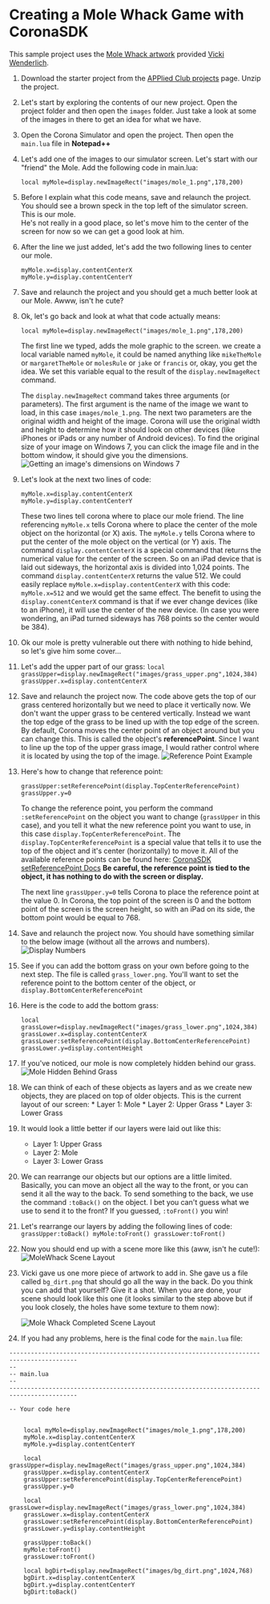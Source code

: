 Creating a Mole Whack Game with CoronaSDK
=====

This sample project uses the [Mole Whack artwork](http://www.vickiwenderlich.com/2011/05/game-pack-mole-whack/) provided [Vicki Wenderlich](http://www.vickiwenderlich.com).

1. Download the starter project from the [APPlied Club projects](http://www.appliedclub.org/projects/) page.  Unzip the project.

2. Let's start by exploring the contents of our new project.  Open the project folder and then open the `images` folder.  Just take a look at some of the images in there to get an idea for what we have.

3. Open the Corona Simulator and open the project.  Then open the `main.lua` file in **Notepad++**

4. Let's add one of the images to our simulator screen.  Let's start with our "friend" the Mole.  Add the following code in main.lua:
	
	````
	local myMole=display.newImageRect("images/mole_1.png",178,200)
	````

5.  Before I explain what this code means, save and relaunch the project.  You should see a brown speck in the top left of the simulator screen.  This is our mole.  
He's not really in a good place, so let's move him to the center of the screen for now so we can get a good look at him.

6. After the line we just added, let's add the two following lines to center our mole.

	````
	myMole.x=display.contentCenterX
	myMole.y=display.contentCenterY
	````

7.  Save and relaunch the project and you should get a much better look at our Mole.  Awww, isn't he cute?

8.  Ok, let's go back and look at what that code actually means:
	````
	local myMole=display.newImageRect("images/mole_1.png",178,200)
	````
	The first line we typed, adds the mole graphic to the screen.  we create a local variable named `myMole`, it could be named anything like `mikeTheMole` or `margaretTheMole` or `molesRule` or `jake` or `francis` or, okay, you get the idea.  We set this variable equal to the result of the `display.newImageRect` command.  
	
	The `display.newImageRect` command takes three arguments (or parameters).  The first argument is the name of the image we want to load, in this case `images/mole_1.png`.  The next two parameters are the original width and height of the image.  Corona will use the original width and height to determine how it should look on other devices (like iPhones or iPads or any number of Android devices).  To find the original size of your image on Windows 7, you can click the image file and in the bottom window, it should give you the dimensions.
	![Getting an image's dimensions on Windows 7](https://www.evernote.com/shard/s2/sh/56d68b70-d007-40db-9252-e5a2e9c6bdbf/1235cfe9f63d7d20f7ae8b2dfcb2ef3d/deep/0/Screenshot%201/23/13%201:48%20AM.jpg)

9. Let's look at the next two lines of code:
	````
	myMole.x=display.contentCenterX
	myMole.y=display.contentCenterY
	````
	These two lines tell corona where to place our mole friend.  The line referencing `myMole.x` tells Corona where to place the center of the mole object on the horizontal (or X) axis.  The `myMole.y` tells Corona where to put the center of the mole object on the vertical (or Y) axis.  The command `display.contentCenterX` is a special command that returns the numerical value for the center of the screen.  So on an iPad device that is laid out sideways, the horizontal axis is divided into 1,024 points.  The command `display.contentCenterX` returns the value 512.  We could easily replace `myMole.x=display.contentCenterX` with this code: `myMole.x=512` and we would get the same effect.  The benefit to using the `display.conentCenterX` command is that if we ever change devices (like to an iPhone), it will use the center of the new device. (In case you were wondering, an iPad turned sideways has 768 points so the center would be 384).
	
10.  Ok our mole is pretty vulnerable out there with nothing to hide behind, so let's give him some cover…

11.  Let's add the upper part of our grass:
	````
	local grassUpper=display.newImageRect("images/grass_upper.png",1024,384)
    grassUpper.x=display.contentCenterX
    ````

12.  Save and relaunch the project now. The code above gets the top of our grass centered horizontally but we need to place it vertically now.  We don't want the upper grass to be centered vertically.  Instead we want the top edge of the grass to be lined up with the top edge of the screen.  
	By default, Corona moves the center point of an object around but you can change this.  This is called the object's **referencePoint**. Since I want to line up the top of the upper grass image, I would rather control where it is located by using the top of the image.
	![Reference Point Example](https://www.evernote.com/shard/s2/sh/2b5d4dd4-ea55-4cb9-aa8d-862fb340573e/ed234f8df7b29c8d8fc3539d9ac9d6d6/deep/0/Default%20Reference%20Point.jpg)
	
13. Here's how to change that reference point:
	````
	grassUpper:setReferencePoint(display.TopCenterReferencePoint)
    grassUpper.y=0
	````
	To change the reference point, you perform the command `:setReferencePoint` on the object you want to change (`grassUpper` in this case), and you tell it what the new reference point you want to use, in this case `display.TopCenterReferencePoint`.  The `display.TopCenterReferencePoint` is a special value that tells it to use the top of the object and it's center (horizontally) to move it. All of the available reference points can be found here: 	[CoronaSDK setReferencePoint Docs](http://docs.coronalabs.com/api/type/DisplayObject/setReferencePoint.html)  **Be careful, the reference point is tied to the object, it has nothing to do with the screen or display.**
	
	The next line `grassUpper.y=0` tells Corona to place the reference point at the value 0.  In Corona, the top point of the screen is 0 and the bottom point of the screen is the screen height, so with an iPad on its side, the bottom point would be equal to 768.
	
14.  Save and relaunch the project now.  You should have something similar to the below image (without all the arrows and numbers).
![Display Numbers](https://www.evernote.com/shard/s2/sh/24ba3cbc-22b9-453c-a238-463eeb50e40c/1f19d74c56213e801f6a8cfe911a11fc/deep/0/Screenshot%201/23/13%201:29%20AM.jpg)

15. See if you can add the bottom grass on your own before going to the next step.  The file is called `grass_lower.png`.  You'll want to set the reference point to the bottom center of the object, or `display.BottomCenterReferencePoint`

16. Here is the code to add the bottom grass:

	````
	local grassLower=display.newImageRect("images/grass_lower.png",1024,384)
    grassLower.x=display.contentCenterX
    grassLower:setReferencePoint(display.BottomCenterReferencePoint)
    grassLower.y=display.contentHeight
	````

17.  If you've noticed, our mole is now completely hidden behind our grass. 
	![Mole Hidden Behind Grass](https://www.evernote.com/shard/s2/sh/11e8b79e-71a7-4080-b8b5-089556d1130e/6814ca60d525d55bc76fbd15d45787a4/deep/0/Screenshot%201/23/13%201:38%20AM.jpg)
	
18.  We can think of each of these objects as layers and as we create new objects, they are placed on top of older objects. This is the current layout of our screen:
	* Layer 1: Mole
	* Layer 2: Upper Grass
	* Layer 3: Lower Grass 
	
19. It would look a little better if our layers were laid out like this:
	* Layer 1: Upper Grass
	* Layer 2: Mole
	* Layer 3: Lower Grass

20. We can rearrange our objects but our options are a little limited.  Basically, you can move an object all the way to the front, or you can send it all the way to the back. To send something to the back, we use the command `:toBack()` on the object.  I bet you can't guess what we use to send it to the front? If you guessed, `:toFront()` you win!

21.  Let's rearrange our layers by adding the following lines of code:
	````
	grassUpper:toBack()
   	myMole:toFront()
   	grassLower:toFront()
   	````
   
22.  Now you should end up with a scene more like this (aww, isn't he cute!):
	![MoleWhack Scene Layout](https://www.evernote.com/shard/s2/sh/14b3a8c7-7619-4732-9238-11f1b9126430/eac5f78452968e223c19086916c213d5/deep/0/Screenshot%201/23/13%201:45%20AM.jpg)

23. Vicki gave us one more piece of artwork to add in.  She gave us a file called `bg_dirt.png` that should go all the way in the back.  Do you think you can add that yourself?  Give it a shot.  When you are done, your scene should look like this one (it looks similar to the step above but if you look closely, the holes have some texture to them now):

	![Mole Whack Completed Scene Layout](https://www.evernote.com/shard/s2/sh/80633c99-d2f0-4422-80a1-b82712468229/f78647f00ef0dc14d9bbfcd23c8ebab2/deep/0/Screenshot%201/23/13%201:47%20AM.jpg)
	
24.  If you had any problems, here is the final code for the `main.lua` file:

````
-----------------------------------------------------------------------------------------
--
-- main.lua
--
-----------------------------------------------------------------------------------------

-- Your code here


    local myMole=display.newImageRect("images/mole_1.png",178,200)
    myMole.x=display.contentCenterX
	myMole.y=display.contentCenterY

    local grassUpper=display.newImageRect("images/grass_upper.png",1024,384)
    grassUpper.x=display.contentCenterX
    grassUpper:setReferencePoint(display.TopCenterReferencePoint)
    grassUpper.y=0

    local grassLower=display.newImageRect("images/grass_lower.png",1024,384)
    grassLower.x=display.contentCenterX
    grassLower:setReferencePoint(display.BottomCenterReferencePoint)
    grassLower.y=display.contentHeight
    
    grassUpper:toBack()
    myMole:toFront()
    grassLower:toFront()
    
    local bgDirt=display.newImageRect("images/bg_dirt.png",1024,768)
    bgDirt.x=display.contentCenterX
    bgDirt.y=display.contentCenterY
    bgDirt:toBack()
````
